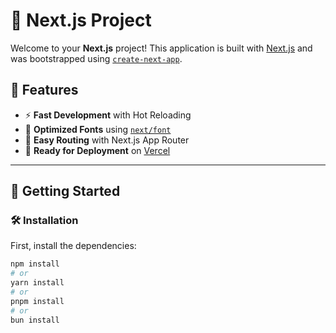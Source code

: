 # 🚀 Next.js Project

Welcome to your **Next.js** project! This application is built with [Next.js](https://nextjs.org) and was bootstrapped using [`create-next-app`](https://nextjs.org/docs/app/api-reference/cli/create-next-app).  

## 🌟 Features

- ⚡ **Fast Development** with Hot Reloading  
- 🎨 **Optimized Fonts** using [`next/font`](https://nextjs.org/docs/app/building-your-application/optimizing/fonts)  
- 🔗 **Easy Routing** with Next.js App Router  
- 🚀 **Ready for Deployment** on [Vercel](https://vercel.com)  

---

## 🚀 Getting Started  

### 🛠️ Installation  

First, install the dependencies:  

```bash
npm install
# or
yarn install
# or
pnpm install
# or
bun install

